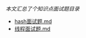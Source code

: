 *本文汇总了个知识点面试题目录*

* [hash面试题.md](jreApi%2Fhash%2F%E9%9D%A2%E8%AF%95%E9%A2%98.md)
* [线程面试题.md](jreApi%2F%E7%BA%BF%E7%A8%8B%E9%9D%A2%E8%AF%95%E9%A2%98.md)
